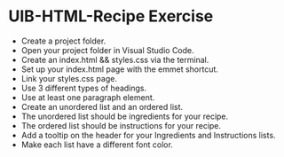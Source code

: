 # UIB-HTML-Recipe Exercise

- Create a project folder.
- Open your project folder in Visual Studio Code.
- Create an index.html && styles.css via the terminal.
- Set up your index.html page with the emmet shortcut.
- Link your styles.css page.
- Use 3 different types of headings.
- Use at least one paragraph element.
- Create an unordered list and an ordered list.
- The unordered list should be ingredients for your recipe.
- The ordered list should be instructions for your recipe.
- Add a tooltip on the header for your Ingredients and Instructions lists.
- Make each list have a different font color.
